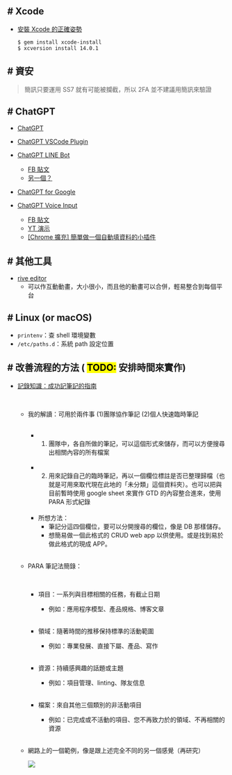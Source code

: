 ## # Xcode

- [安裝 Xcode 的正確姿勢](https://www.notion.so/Xcode-dfbe2d934ff84b2d84e34ffceef56fe0)

  ```shell
  $ gem install xcode-install
  $ xcversion install 14.0.1
  ```

## # 資安

> 簡訊只要運用 SS7 就有可能被攔截，所以 2FA 並不建議用簡訊來驗證

## # ChatGPT

- [ChatGPT](https://chat.openai.com/chat)
- [ChatGPT VSCode Plugin](https://marketplace.visualstudio.com/items?itemName=JayBarnes.chatgpt-vscode-plugin)
- [ChatGPT LINE Bot](https://github.com/isdaviddong/chatGPTLineBot?fbclid=IwAR25gtlDC1DCSRQQovO4PtD3MJUxwxmq2TtK52kc8mLn_hnjx1hGmynd6CY)

  - [FB 貼文](https://www.facebook.com/DotNetWalker/posts/pfbid02HAjmCETiwDVpm8TjoDrSunRuYuuzuxLHEiusdsUq8qLVdJS8oRsBajHLwJQaUpKYl)
  - [另一個？](https://github.com/memochou1993/ai-assistant?fbclid=IwAR0IvjZWWA87jUGc1E2nFPNemJBXdcA_be6CLiHhcYG-BT1cxqttaG6Qg1U)

- [ChatGPT for Google](https://chrome.google.com/webstore/detail/chatgpt-for-google/jgjaeacdkonaoafenlfkkkmbaopkbilf)
- [ChatGPT Voice Input](https://github.com/sigglas/ChatGPTVoiceInput)
  - [FB 貼文](https://www.facebook.com/groups/DotNetUserGroupTaiwan/permalink/3047172475575850/)
  - [YT 演示](https://youtu.be/4ZWSgIo56_k)
  - [[Chrome 擴充] 簡單做一個自動填資料的小插件](https://ithelp.ithome.com.tw/articles/10286421)

## # 其他工具

- [rive editor](https://editor.rive.app/file/loading2/292023)
  - 可以作互動動畫，大小很小，而且他的動畫可以合併，輕易整合到每個平台

## # Linux (or macOS)

- `printenv`：查 shell 環境變數
- `/etc/paths.d`：系統 path 設定位置

## # 改善流程的方法 ( <mark>TODO:</mark> 安排時間來實作)

- [記錄知識：成功記筆記的指南](https://github.com/readme/guides/documentation-note-taking?mc_cid=18ff349e7c&mc_eid=49edbbde24)

  <br>

  - 我的解讀：可用於兩件事 (1)團隊協作筆記 (2)個人快速臨時筆記

    <br>
    <!-- (1)團隊協作筆記 -->

    - 1. 團隊中，各自所做的筆記，可以這個形式來儲存，而可以方便搜尋出相關內容的所有檔案

    <br>
    <!-- (2)個人快速臨時筆記 -->

    - 2. 用來記錄自己的臨時筆記，再以一個欄位標註是否已整理歸檔（也就是可用來取代現在此地的「未分類」這個資料夾）。也可以把與目前暫時使用 google sheet 來實作 GTD 的內容整合進來，使用 PARA 形式紀錄

    <br>
    <!-- 所想方法 -->

    - 所想方法：
      - 筆記分這四個欄位，要可以分開搜尋的欄位，像是 DB 那樣儲存。
      - 想簡易做一個此格式的 CRUD web app 以供使用。或是找到易於做此格式的現成 APP。

  <br>

  - PARA 筆記法簡錄：

    <br>
    <!-- 項目 -->

    - 項目：一系列與目標相關的任務，有截止日期

      - 例如：應用程序模型、產品規格、博客文章

    <br>
    <!-- 領域 -->

    - 領域：隨著時間的推移保持標準的活動範圍

      - 例如：專業發展、直接下屬、產品、寫作

    <br>
    <!-- 資源 -->

    - 資源：持續感興趣的話題或主題

      - 例如：項目管理、linting、隊友信息

    <br>
    <!-- 檔案 -->

    - 檔案：來自其他三個類別的非活動項目

      - 例如：已完成或不活動的項目、您不再致力於的領域、不再相關的資源

  <br>
  <!-- 另一個範例 -->

  - 網路上的一個範例，像是跟上述完全不同的另一個感覺（再研究）

    ![](https://i.imgur.com/jlwQhiq.jpg)
